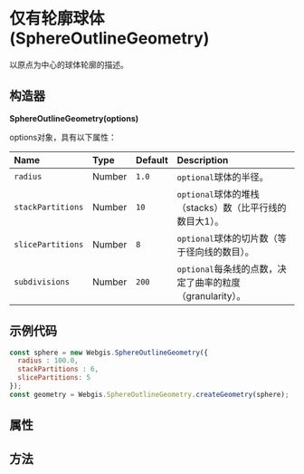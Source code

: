 # 仅有轮廓球体(SphereOutlineGeometry)

以原点为中心的球体轮廓的描述。

## 构造器

**SphereOutlineGeometry(options)**

options对象，具有以下属性：

| Name              | Type   | Default | Description                                               |
| :---------------- | :----- | :------ | :-------------------------------------------------------- |
| `radius`          | Number | `1.0`   | `optional`球体的半径。                                    |
| `stackPartitions` | Number | `10`    | `optional`球体的堆栈（stacks）数（比平行线的数目大1）。   |
| `slicePartitions` | Number | `8`     | `optional`球体的切片数（等于径向线的数目）。              |
| `subdivisions`    | Number | `200`   | `optional`每条线的点数，决定了曲率的粒度（granularity）。 |

## 示例代码

```javascript
const sphere = new Webgis.SphereOutlineGeometry({
  radius : 100.0,
  stackPartitions : 6,
  slicePartitions: 5
});
const geometry = Webgis.SphereOutlineGeometry.createGeometry(sphere);
```

## 属性

## 方法